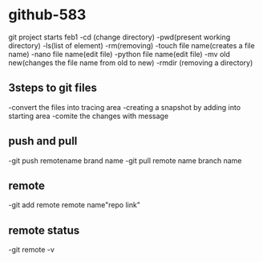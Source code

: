# github-583
git project starts feb1
-cd (change directory)
-pwd(present working directory)
-ls(list of element)
-rm(removing)
-touch file name(creates a file name)
-nano file name(edit file)
-python file name(edit file)
-mv old new(changes the file name from old to new)
-rmdir (removing a directory)
## 3steps to git files
-convert the files into tracing area
-creating a snapshot by adding into starting area
-comite the changes with message
## push and pull
-git push remotename brand name
-git pull remote name branch name
## remote
-git add remote remote name"repo link"
## remote status
-git remote -v
